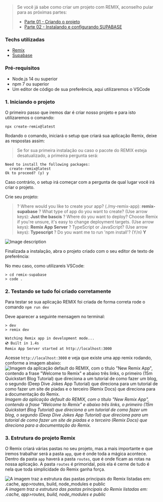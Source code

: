 > Se você já sabe como criar um projeto com REMIX, aconselho pular para as próximas partes:
>
> - [Parte 01 - Criando o projeto](#)
> - [Parte 02 - Instalando e configurando SUPABASE](#)

### Techs utilizadas

- [Remix](https://remix.run/)
- [Supabase](https://supabase.com/)

### Pré-requisitos

- Node.js 14 ou superior
- npm 7 ou superior
- Um editor de código de sua preferência, aqui utilizaremos o VSCode

### 1. Iniciando o projeto

O primeiro passo que iremos dar é criar nosso projeto e para isto utilizaremos o comando:

`npx create-remix@latest`

Rodando o comando, iniciará o setup que criará sua aplicação Remix, deixe as respostas assim:

> Se for sua primeira instalação ou caso o pacote do REMIX esteja desatualizado, a primeira pergunta será:

```
Need to install the following packages:
  create-remix@latest
Ok to proceed? (y) y
```

Caso contrário, o setup irá começar com a pergunta de qual lugar você irá criar o projeto.

Crie seu projeto:

> ? Where would you like to create your app? (./my-remix-app): **remix-supabase**
> ? What type of app do you want to create? (Use arrow keys): **Just the bascis**
> ? Where do you want to deploy? Choose Remix if you're unsure, it's easy to change deployment targets. (Use arrow keys): **Remix App Server**
> ? TypeScript or JavaScript? (Use arrow keys): **Typescript**
> ? Do you want me to run 'npm install'? (Y/n) **Y**

![Image description](https://dev-to-uploads.s3.amazonaws.com/uploads/articles/vnolr4br20nl91qvjbcv.png)

Finalizada a instalação, abra o projeto criado com o seu editor de texto de preferência:

No meu caso, como utilizareis VSCode:

```
> cd remix-supabase
> code .
```

### 2. Testando se tudo foi criado corretamente

Para testar se sua aplicação REMIX foi criada de forma correta rode o comando
`npm run dev`

Deve aparecer a seguinte mensagem no terminal:

```
> dev
> remix dev

Watching Remix app in development mode...
💿 Built in 1.4s
Remix App Server started at http://localhost:3000
```

Acesse `http://localhost:3000` e veja que existe uma app remix rodando, conforme a imagem abaixo:
![Imagem da aplicação default do REMIX, com o título "New Remix App", contendo a frase "Welcome to Remix" e abaixo três links, o primeiro (15m Quickstart Blog Tutorial) que direciona a um tutorial de como fazer um blog, o segundo (Deep Dive Jokes App Tutorial) que direciona para um tutorial de como fazer um site de piadas e o terceiro (Remix Docs) que direciona para a documentação do Remix.](https://dev-to-uploads.s3.amazonaws.com/uploads/articles/ruzo1fbdrzzmmwzw8z8h.png)
_Imagem da aplicação default do REMIX, com o título "New Remix App", contendo a frase "Welcome to Remix" e abaixo três links, o primeiro (15m Quickstart Blog Tutorial) que direciona a um tutorial de como fazer um blog, o segundo (Deep Dive Jokes App Tutorial) que direciona para um tutorial de como fazer um site de piadas e o terceiro (Remix Docs) que direciona para a documentação do Remix._

### 3. Estrutura do projeto Remix

O Remix criará várias pastas no seu projeto, mas a mais importante e que iremos trabalhar será a pasta `app`, que é onde toda a mágica acontece. Dentro da pasta `app` haverá a pasta `routes`, que é onde ficam as rotas na nossa aplicação. A pasta `routes` é primoridal, pois ela é cerne de tudo é nela que toda simplicidade do Remix ganha força.

![A imagem traz a estrutura das pastas principais do Remix listadas em: .cache, app>routes, build, node_modules e public](https://dev-to-uploads.s3.amazonaws.com/uploads/articles/nq9beep32cxm29qrqlol.png)
_A imagem traz a estrutura das pastas principais do Remix listadas em: .cache, app>routes, build, node_modules e public_
